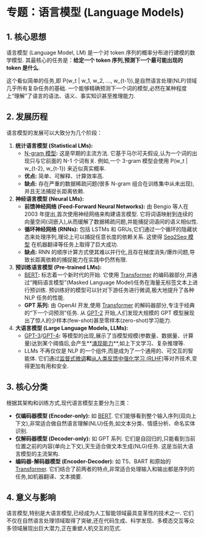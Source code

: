 # 专题：语言模型 (Language Models)
## 1. 核心思想
语言模型 (Language Model, LM) 是一个对 token 序列的概率分布进行建模的数学模型. 其最核心的任务是：**给定一个 token 序列,预测下一个最可能出现的 token 是什么**. 
  
这个看似简单的任务,即 P(w_t | w_1, w_2, ..., w_{t-1}),是自然语言处理(NLP)领域几乎所有复杂任务的基础. 一个能够精确预测下一个词的模型,必然在某种程度上“理解”了语言的语法、语义、事实知识甚至推理能力. 
## 2. 发展历程
语言模型的发展可以大致分为几个阶段：
1. **统计语言模型 (Statistical LMs):**
   - [N-gram 模型](./Lecture1-N-gram-%E6%A8%A1%E5%9E%8B.md)**:** 这是早期的主流方法. 它基于马尔可夫假设,认为一个词的出现只与它前面的 N-1 个词有关. 例如,一个 3-gram 模型会使用 P(w_t | w_{t-2}, w_{t-1}) 来近似真实概率. 
   - **优点:** 简单、可解释、计算效率高. 
   - **缺点:** 存在严重的数据稀疏问题(很多 N-gram 组合在训练集中从未出现),并且无法捕捉长距离依赖. 
2. **神经语言模型 (Neural LMs):**
   - **前馈神经网络 (Feed-Forward Neural Networks):** 由 Bengio 等人在 2003 年提出,首次使用神经网络来构建语言模型. 它将词语映射到连续的向量空间(词嵌入),从而缓解了数据稀疏问题,并能捕捉词语间的语义相似性. 
   - **循环神经网络 (RNNs):** 包括 LSTMs 和 GRUs,它们通过一个循环的隐藏状态来处理序列,理论上可以捕捉任意长度的依赖关系. 这使得 [Seq2Seq 模型](./Lecture1-Seq2Seq-%E6%A8%A1%E5%9E%8B.md) 在机器翻译等任务上取得了巨大成功. 
   - **缺点:** RNN 的顺序计算方式使其难以并行化,且存在梯度消失/爆炸问题,导致长距离依赖的捕捉能力在实践中仍然有限. 
3. **预训练语言模型 (Pre-trained LMs):**
   - [BERT](./Lecture1-BERT.md)**:** 标志着一个新时代的开始. 它使用 [Transformer](./Lecture1-Transformer.md) 的编码器部分,并通过“掩码语言模型”(Masked Language Model)任务在海量无标签文本上进行预训练. 预训练好的模型可以针对下游任务进行微调,极大地提升了各种 NLP 任务的性能. 
   - **GPT 系列:** 由 OpenAI 开发,使用 [Transformer](./Lecture1-Transformer.md) 的解码器部分,专注于经典的“下一个词预测”任务. 从 [GPT-2](./Lecture1-GPT-4.md) 开始,人们发现大规模的 GPT 模型展现出了惊人的少样本(few-shot)甚至零样本(zero-shot)学习能力. 
4. **大语言模型 (Large Language Models, LLMs):**
   - [GPT-3](./Lecture1-GPT-4.md)/[GPT-4](./Lecture1-GPT-4.md)**:** 等模型的出现,展示了当模型规模(参数量、数据量、计算量)达到某个阈值后,会产生**[涌现能力](./Lecture1-Emergent-Behavior.md)**,如上下文学习、复杂推理等. 
   - LLMs 不再仅仅是 NLP 的一个组件,而是成为了一个通用的、可交互的智能体. 它们通过[监督式微调](./Lecture1-Supervised-Fine-Tuning.md)**和**[从人类反馈中强化学习 (RLHF)](./Lecture1-RLHF.md)等对齐技术,变得更加有用和安全. 
## 3. 核心分类
根据其架构和训练方式,现代语言模型主要分为三类：
- **仅编码器模型 (Encoder-only):** 如 [BERT](./Lecture1-BERT.md). 它们能够看到整个输入序列(双向上下文),非常适合做自然语言理解(NLU)任务,如文本分类、情感分析、命名实体识别. 
- **仅解码器模型 (Decoder-only):** 如 GPT 系列. 它们是自回归的,只能看到当前位置之前的内容(单向上下文),天生适合做文本生成(NLG)任务. 这是当前大语言模型的主流架构. 
- **编码器-解码器模型 (Encoder-Decoder):** 如 T5、BART 和原始的 [Transformer](./Lecture1-Transformer.md). 它们结合了前两者的特点,非常适合处理输入和输出都是序列的任务,如机器翻译、文本摘要. 
## 4. 意义与影响
语言模型,特别是大语言模型,已经成为人工智能领域最具变革性的技术之一. 它们不仅在自然语言处理领域取得了突破,还在代码生成、科学发现、多模态交互等众多领域展现出巨大潜力,正在重塑人机交互的范式. 
